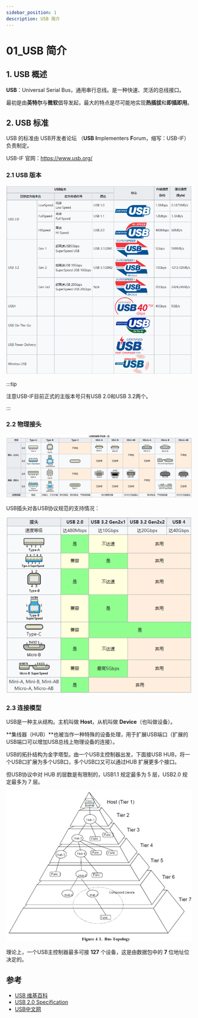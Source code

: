 ```yaml
---
sidebar_position: 1
description: USB 简介
---
```




# 01_USB 简介

## 1. USB 概述

**USB**：Universal Serial Bus，通用串行总线。是一种快速、灵活的总线接口。

最初是由**英特尔**与**微软**倡导发起，最大的特点是尽可能地实现**热插拔**和**即插即用**。



## 2. USB 标准

USB 的标准由 USB开发者论坛 （**USB** **I**mplementers **F**orum，缩写：USB-IF）负责制定。

USB-IF 官网：https://www.usb.org/ 

### 2.1 USB 版本

![usb_version](img\usb_version.png)



:::tip

注意USB-IF目前正式的主版本号只有USB 2.0和USB 3.2两个。

:::

### 2.2 物理接头

![usb_physics_plug](img\usb_physics_plug.png)



USB插头对各USB协议规范的支持情况：

![usb_plug_speed](img\usb_plug_speed.png)

### 2.3 连接模型

USB是一种主从结构。主机叫做 **Host**，从机叫做 **Device**（也叫做设备）。

**集线器（HUB）**也被当作一种特殊的设备处理，用于扩展USB端口（扩展的USB端口可以增加USB总线上物理设备的连接）。

USB的拓扑结构为金字塔型。由一个USB主控制器出发，下面接USB HUB，将一个USB口扩展为多个USB口，多个USB口又可以通过HUB 扩展更多个接口。

但USB协议中对 HUB 的层数是有限制的，USB1.1 规定最多为 5 层，USB2.0 规定最多为 7 层。

![usb_bus_topology](img\usb_bus_topology.png)

理论上，一个USB主控制器最多可接 **127** 个设备，这是由数据包中的 **7** 位地址位决定的。





## 参考

- [USB 维基百科](https://zh.wikipedia.org/zh-my/USB)
- [USB 2.0 Specification](https://www.usb.org/sites/default/files/usb_20_20211008.zip)
- [USB中文网](https://www.usbzh.com/article/detail-144.html)


